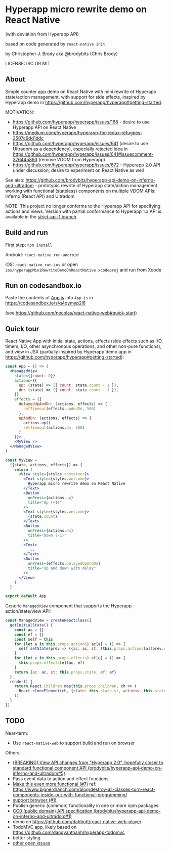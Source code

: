 # Hyperapp micro rewrite demo on React Native

(with deviation from Hyperapp API)

based on code generated by `react-native init`

by Christopher J. Brody aka @brodybits (Chris Brody)

LICENSE: ISC OR MIT

## About

Simple counter app demo on React Native with mini rewrite of Hyperapp state/action management, with support for side effects, inspired by Hyperapp demo in <https://github.com/hyperapp/hyperapp#getting-started>.

MOTIVATION:

- <https://github.com/hyperapp/hyperapp/issues/168> - desire to use Hyperapp API on React Native
- <https://medium.com/hyperapp/hyperapp-for-redux-refugees-2507c9dd1ddc>
- <https://github.com/hyperapp/hyperapp/issues/641> (desire to use Ultradom as a dependency), especially rejected idea in <https://github.com/hyperapp/hyperapp/issues/641#issuecomment-376445893> (remove VDOM from Hyperapp)
- <https://github.com/hyperapp/hyperapp/issues/672> - Hyperapp 2.0 API under discussion, desire to experiment on React Native as well

See also: <https://github.com/brodybits/hyperapp-api-demo-on-inferno-and-ultradom> - prototypic rewrite of Hyperapp state/action management working with functional (stateless) components on multiple VDOM APIs: Inferno (React API) and Ultradom

NOTE: This project no longer conforms to the Hyperapp API for specifying actions and views. Version with partial conformance to Hyperapp 1.x API is available in the [strict-api-1 branch](https://github.com/brodybits/hyperapp-micro-rewrite-demo-on-react-native/tree/strict-api-1).

## Build and run

First step: `npm install`

Android: `react-native run-android`

iOS: `react-native run-ios` or open `ios/hyperappMiniRewriteDemoOnReactNative.xcodeproj` and run from Xcode

## Run on codesandbox.io

Paste the contents of [App.js](./App.js) into `App.js` in <https://codesandbox.io/s/q4qymyp2l6>

(see <https://github.com/necolas/react-native-web#quick-start>)

## Quick tour

React Native App with initial state, actions, effects (side effects such as I/O, timers, I/O, other asynchronous operations, and other non-pure functions), and view in JSX (partially inspired by Hyperapp demo app in <https://github.com/hyperapp/hyperapp#getting-started>):

```jsx
const App = () => (
  <ManagedView
    state={{count: 0}}
    actions={{
      up: (state) => ({ count: state.count + 1 }),
      dn: (state) => ({ count: state.count - 1 }),
    }}
    effects = {{
      delayedUpAndDn: (actions, effects) => {
        setTimeout(effects.upAndDn, 500)
      },
      upAndDn: (actions, effects) => {
        actions.up()
        setTimeout(actions.dn, 500)
      }
    }}>
    <MyView />
  </ManagedView>
)

const MyView =
  ({state, actions, effects}) => {
    return (
      <View style={styles.container}>
        <Text style={styles.welcome}>
          Hyperapp micro rewrite demo on React Native
        </Text>
        <Button
          onPress={actions.up}
          title="Up (+1)"
        />
        <Text style={styles.welcome}>
          {state.count}
        </Text>
        <Button
          onPress={actions.dn}
          title="Down (-1)"
        />
        <Text>
          ...
        </Text>
        <Button
          onPress={effects.delayedUpAndDn}
          title="Up and down with delay"
        />
      </View>
    )
  }

export default App
```

Generic `ManagedView` component that supports the Hyperapp action/state/view API:

```js
const ManagedView = createReactClass({
  getInitialState() {
    const ac = {}
    const ef = {}
    const self = this
    for (let a in this.props.actions) ac[a] = () => {
      self.setState(prev => ({ac: ac, st: (this.props.actions[a](prev.st))}))
    }
    for (let e in this.props.effects) ef[e] = () => {
      this.props.effects[e](ac, ef)
    }
    return {ac: ac, st: this.props.state, ef: ef}
  },
  render() {
    return React.Children.map(this.props.children, ch => (
      React.cloneElement(ch, {state: this.state.st, actions: this.state.ac, effects: this.state.ef})
    ))
  }
})
```


## TODO

Near-term:

- Use `react-native-web` to support build and run on browser

Others:

- [(BREAKING) View API changes from "Hyperapp 2.0", hopefully closer to standard functional component API (brodybits/hyperapp-api-demo-on-inferno-and-ultradom#5)](https://github.com/brodybits/hyperapp-api-demo-on-inferno-and-ultradom/issues/5)
- Pass event data to action and effect functions
- [Make this even more functional (#7)](https://github.com/brodybits/hyperapp-micro-rewrite-demo-on-react-native/issues/7) ref: <https://www.bignerdranch.com/blog/destroy-all-classes-turn-react-components-inside-out-with-functional-programming/>
- [support browser (#1)](https://github.com/brodybits/hyperapp-micro-rewrite-demo-on-react-native/issues/1)
- Publish generic (common) functionality in one or more npm packages
- [CC0 (public domain) API specification (brodybits/hyperapp-api-demo-on-inferno-and-ultradom#1)](https://github.com/brodybits/hyperapp-api-demo-on-inferno-and-ultradom/issues/1)
- demo on <https://github.com/dabbott/react-native-web-player>
- TodoMVC app, likely based on <https://github.com/dangvanthanh/hyperapp-todomvc>
- better styling
- [other open issues](https://github.com/brodybits/hyperapp-micro-rewrite-demo-on-react-native/issues)
